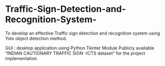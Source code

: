 # Traffic-Sign-Detection-and-Recognition-System-

To develop an effective Traffic sign detection and recognition system using Yolo object detection  method.

GUI : desktop application using Python Tkinter Module
Publicly available “INDIAN CAUTIONARY TRAFFIC SIGN -ICTS dataset” for the project implementation
